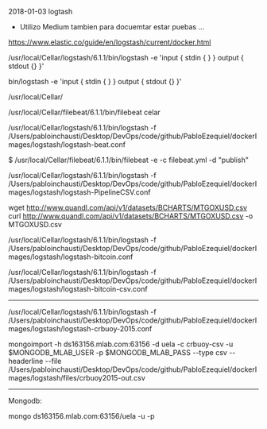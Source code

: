 2018-01-03 logtash

- Utilizo Medium tambien para docuemtar estar puebas ...

https://www.elastic.co/guide/en/logstash/current/docker.html


/usr/local/Cellar/logstash/6.1.1/bin/logstash -e 'input { stdin { } } output { stdout {} }'

bin/logstash -e 'input { stdin { } } output { stdout {} }'


/usr/local/Cellar/

/usr/local/Cellar/filebeat/6.1.1/bin/filebeat
celar


/usr/local/Cellar/logstash/6.1.1/bin/logstash -f 
/Users/pabloinchausti/Desktop/DevOps/code/github/PabloEzequiel/dockerImages/logstash/logstash-beat.conf

$ /usr/local/Cellar/filebeat/6.1.1/bin/filebeat -e -c filebeat.yml -d "publish"



/usr/local/Cellar/logstash/6.1.1/bin/logstash -f /Users/pabloinchausti/Desktop/DevOps/code/github/PabloEzequiel/dockerImages/logstash/logstash-PipelineCSV.conf


wget http://www.quandl.com/api/v1/datasets/BCHARTS/MTGOXUSD.csv
curl http://www.quandl.com/api/v1/datasets/BCHARTS/MTGOXUSD.csv -o MTGOXUSD.csv


/usr/local/Cellar/logstash/6.1.1/bin/logstash -f /Users/pabloinchausti/Desktop/DevOps/code/github/PabloEzequiel/dockerImages/logstash/logstash-bitcoin.conf

/usr/local/Cellar/logstash/6.1.1/bin/logstash -f /Users/pabloinchausti/Desktop/DevOps/code/github/PabloEzequiel/dockerImages/logstash/logstash-bitcoin-csv.conf

_________

/usr/local/Cellar/logstash/6.1.1/bin/logstash -f /Users/pabloinchausti/Desktop/DevOps/code/github/PabloEzequiel/dockerImages/logstash/logstash-crbuoy-2015.conf

mongoimport -h ds163156.mlab.com:63156 -d uela -c crbuoy-csv -u $MONGODB_MLAB_USER -p $MONGODB_MLAB_PASS --type csv --headerline --file /Users/pabloinchausti/Desktop/DevOps/code/github/PabloEzequiel/dockerImages/logstash/files/crbuoy2015-out.csv

----
Mongodb:


mongo ds163156.mlab.com:63156/uela -u <USR> -p <PWD>
